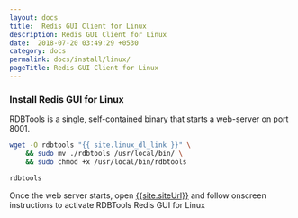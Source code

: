 ```yaml
---
layout: docs
title:  Redis GUI Client for Linux
description: Redis GUI Client for Linux
date:  2018-07-20 03:49:29 +0530
category: docs
permalink: docs/install/linux/
pageTitle: Redis GUI Client for Linux
---
```

### Install Redis GUI for Linux

RDBTools is a single, self-contained binary that starts a web-server on port 8001.

```bash
wget -O rdbtools "{{ site.linux_dl_link }}" \
    && sudo mv ./rdbtools /usr/local/bin/ \
    && sudo chmod +x /usr/local/bin/rdbtools

rdbtools
```

Once the web server starts, open [{{site.siteUrl}}]({{site.siteUrl}}) and follow onscreen instructions to activate RDBTools Redis GUI for Linux
